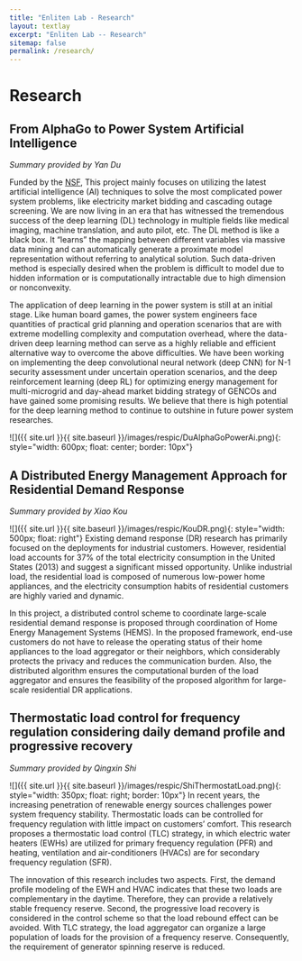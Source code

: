 ```yaml
---
title: "Enliten Lab - Research"
layout: textlay
excerpt: "Enliten Lab -- Research"
sitemap: false
permalink: /research/
---
```


# Research

## From AlphaGo to Power System Artificial Intelligence

_Summary provided by Yan Du_

Funded by the [NSF](https://www.nsf.gov/awardsearch/showAward?AWD_ID=1809458), This project mainly focuses on utilizing the latest artificial intelligence (AI) techniques to solve the most complicated power system problems, like electricity market bidding and cascading outage screening. We are now living in an era that has witnessed the tremendous success of the deep learning (DL) technology in multiple fields like medical imaging, machine translation, and auto pilot, etc.  The DL method is like a black box. It “learns” the mapping between different variables via massive data mining and can automatically generate a proximate model representation without referring to analytical solution. Such data-driven method is especially desired when the problem is difficult to model due to hidden information or is computationally intractable due to high dimension or nonconvexity. 

The application of deep learning in the power system is still at an initial stage. Like human board games, the power system engineers face quantities of practical grid planning and operation scenarios that are with extreme modelling complexity and computation overhead, where the data-driven deep learning method can serve as a highly reliable and efficient alternative way to overcome the above difficulties.  We have been working on implementing the deep convolutional neural network (deep CNN) for N-1 security assessment under uncertain operation scenarios, and the deep reinforcement learning (deep RL) for optimizing energy management for multi-microgrid and day-ahead market bidding strategy of GENCOs and have gained some promising results. We believe that there is high potential for the deep learning method to continue to outshine in future power system researches.

![]({{ site.url }}{{ site.baseurl }}/images/respic/DuAlphaGoPowerAi.png){: style="width: 600px; float: center; border: 10px"}



## A Distributed Energy Management Approach for Residential Demand Response

_Summary provided by Xiao Kou_

![]({{ site.url }}{{ site.baseurl }}/images/respic/KouDR.png){: style="width: 500px; float: right"}
Existing demand response (DR) research has primarily focused on the deployments for industrial customers. However, residential load accounts for 37% of the total electricity consumption in the United States (2013) and suggest a significant missed opportunity. Unlike industrial load, the residential load is composed of numerous low-power home appliances, and the electricity consumption habits of residential customers are highly varied and dynamic.


In this project, a distributed control scheme to coordinate large-scale residential demand response is proposed through coordination of Home Energy Management Systems (HEMS). In the proposed framework, end-use customers do not have to release the operating status of their home appliances to the load aggregator or their neighbors, which considerably protects the privacy and reduces the communication burden. Also, the distributed algorithm ensures the computational burden of the load aggregator and ensures the feasibility of the proposed algorithm for large-scale residential DR applications.


## Thermostatic load control for frequency regulation considering daily demand profile and progressive recovery

_Summary provided by Qingxin Shi_

![]({{ site.url }}{{ site.baseurl }}/images/respic/ShiThermostatLoad.png){: style="width: 350px; float: right; border: 10px"}
In recent years, the increasing penetration of renewable energy sources challenges power system frequency stability. Thermostatic loads can be controlled for frequency regulation with little impact on customers’ comfort. This research proposes a thermostatic load control (TLC) strategy, in which electric water heaters (EWHs) are utilized for primary frequency regulation (PFR) and heating, ventilation and air-conditioners (HVACs) are for secondary frequency regulation (SFR).


The innovation of this research includes two aspects. First, the demand profile modeling of the EWH and HVAC indicates that these two loads are complementary in the daytime. Therefore, they can provide a relatively stable frequency reserve. Second, the progressive load recovery is considered in the control scheme so that the load rebound effect can be avoided. With TLC strategy, the load aggregator can organize a large population of loads for the provision of a frequency reserve. Consequently, the requirement of generator spinning reserve is reduced.

